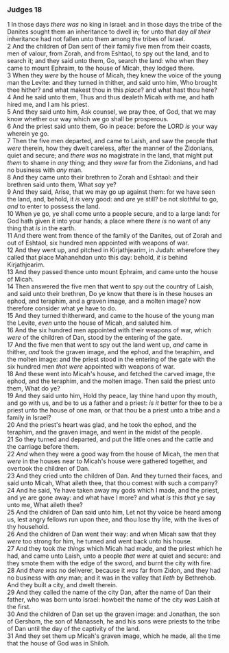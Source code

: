 ### Judges 18

1 In those days *there was* no king in Israel: and in those days the tribe of the Danites sought them an inheritance to dwell in; for unto that day *all their* inheritance had not fallen unto them among the tribes of Israel.  
2 And the children of Dan sent of their family five men from their coasts, men of valour, from Zorah, and from Eshtaol, to spy out the land, and to search it; and they said unto them, Go, search the land: who when they came to mount Ephraim, to the house of Micah, they lodged there.  
3 When they *were* by the house of Micah, they knew the voice of the young man the Levite: and they turned in thither, and said unto him, Who brought thee hither? and what makest thou in this *place*? and what hast thou here?  
4 And he said unto them, Thus and thus dealeth Micah with me, and hath hired me, and I am his priest.  
5 And they said unto him, Ask counsel, we pray thee, of God, that we may know whether our way which we go shall be prosperous.  
6 And the priest said unto them, Go in peace: before the LORD *is* your way wherein ye go.  
7 Then the five men departed, and came to Laish, and saw the people that *were* therein, how they dwelt careless, after the manner of the Zidonians, quiet and secure; and *there was* no magistrate in the land, that might put *them* to shame in *any* thing; and they *were* far from the Zidonians, and had no business with *any* man.  
8 And they came unto their brethren to Zorah and Eshtaol: and their brethren said unto them, What *say* ye?  
9 And they said, Arise, that we may go up against them: for we have seen the land, and, behold, it *is* very good: and *are* ye still? be not slothful to go, *and* to enter to possess the land.  
10 When ye go, ye shall come unto a people secure, and to a large land: for God hath given it into your hands; a place where *there is* no want of any thing that *is* in the earth.  
11 And there went from thence of the family of the Danites, out of Zorah and out of Eshtaol, six hundred men appointed with weapons of war.  
12 And they went up, and pitched in Kirjathjearim, in Judah: wherefore they called that place Mahanehdan unto this day: behold, *it is* behind Kirjathjearim.  
13 And they passed thence unto mount Ephraim, and came unto the house of Micah.  
14 Then answered the five men that went to spy out the country of Laish, and said unto their brethren, Do ye know that there is in these houses an ephod, and teraphim, and a graven image, and a molten image? now therefore consider what ye have to do.  
15 And they turned thitherward, and came to the house of the young man the Levite, *even* unto the house of Micah, and saluted him.  
16 And the six hundred men appointed with their weapons of war, which *were* of the children of Dan, stood by the entering of the gate.  
17 And the five men that went to spy out the land went up, *and* came in thither, *and* took the graven image, and the ephod, and the teraphim, and the molten image: and the priest stood in the entering of the gate with the six hundred men *that were* appointed with weapons of war.  
18 And these went into Micah's house, and fetched the carved image, the ephod, and the teraphim, and the molten image. Then said the priest unto them, What do ye?  
19 And they said unto him, Hold thy peace, lay thine hand upon thy mouth, and go with us, and be to us a father and a priest: *is it* better for thee to be a priest unto the house of one man, or that thou be a priest unto a tribe and a family in Israel?  
20 And the priest's heart was glad, and he took the ephod, and the teraphim, and the graven image, and went in the midst of the people.  
21 So they turned and departed, and put the little ones and the cattle and the carriage before them.  
22 *And* when they were a good way from the house of Micah, the men that *were* in the houses near to Micah's house were gathered together, and overtook the children of Dan.  
23 And they cried unto the children of Dan. And they turned their faces, and said unto Micah, What aileth thee, that thou comest with such a company?  
24 And he said, Ye have taken away my gods which I made, and the priest, and ye are gone away: and what have I more? and what *is* this *that* ye say unto me, What aileth thee?  
25 And the children of Dan said unto him, Let not thy voice be heard among us, lest angry fellows run upon thee, and thou lose thy life, with the lives of thy household.  
26 And the children of Dan went their way: and when Micah saw that they *were* too strong for him, he turned and went back unto his house.  
27 And they took *the things* which Micah had made, and the priest which he had, and came unto Laish, unto a people *that were* at quiet and secure: and they smote them with the edge of the sword, and burnt the city with fire.  
28 And *there was* no deliverer, because it *was* far from Zidon, and they had no business with *any* man; and it was in the valley that *lieth* by Bethrehob. And they built a city, and dwelt therein.  
29 And they called the name of the city Dan, after the name of Dan their father, who was born unto Israel: howbeit the name of the city *was* Laish at the first.  
30 And the children of Dan set up the graven image: and Jonathan, the son of Gershom, the son of Manasseh, he and his sons were priests to the tribe of Dan until the day of the captivity of the land.  
31 And they set them up Micah's graven image, which he made, all the time that the house of God was in Shiloh.  
